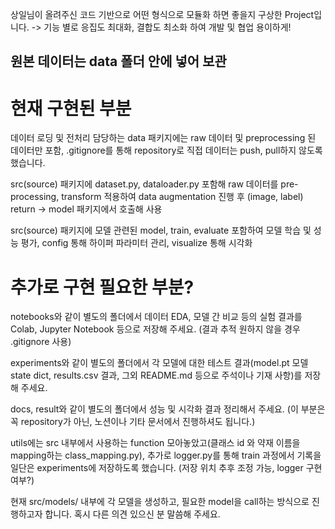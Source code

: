 상일님이 올려주신 코드 기반으로 어떤 형식으로 모듈화 하면 좋을지 구상한 Project입니다. -> 기능 별로 응집도 최대화, 결합도 최소화 하여 개발 및 협업 용이하게!

## 원본 데이터는 data 폴더 안에 넣어 보관


# 현재 구현된 부분


데이터 로딩 및 전처리 담당하는 data 패키지에는 raw 데이터 및 preprocessing 된 데이터만 포함, .gitignore를 통해 repository로 직접 데이터는 push, pull하지 않도록 했습니다. 

src(source) 패키지에 dataset.py, dataloader.py 포함해 raw 데이터를 pre-processing, transform 적용하여 data augmentation 진행 후 (image, label) return -> model 패키지에서 호출해 사용

src(source) 패키지에 모델 관련된 model, train, evaluate 포함하여 모델 학습 및 성능 평가, config 통해 하이퍼 파라미터 관리, visualize 통해 시각화


# 추가로 구현 필요한 부분?

notebooks와 같이 별도의 폴더에서 데이터 EDA, 모델 간 비교 등의 실험 결과를 Colab, Jupyter Notebook 등으로 저장해 주세요. (결과 추적 원하지 않을 경우 .gitignore 사용)


experiments와 같이 별도의 폴더에서 각 모델에 대한 테스트 결과(model.pt 모델 state dict, results.csv 결과, 그외 README.md 등으로 주석이나 기재 사항)를 저장해 주세요. 


docs, result와 같이 별도의 폴더에서 성능 및 시각화 결과 정리해서 주세요. (이 부분은 꼭 repository가 아닌, 노션이나 기타 문서에서 진행하셔도 됩니다.)


utils에는 src 내부에서 사용하는 function 모아놓았고(클래스 id 와 약재 이름을 mapping하는 class_mapping.py), 추가로 logger.py를 통해 train 과정에서 기록을 일단은 experiments에 저장하도록 했습니다. (저장 위치 추후 조정 가능, logger 구현 여부?)



현재 src/models/ 내부에 각 모델을 생성하고, 필요한 model을 call하는 방식으로 진행하고자 합니다. 혹시 다른 의견 있으신 분 말씀해 주세요. 